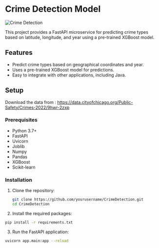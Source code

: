 # Crime Detection Model 

![Crime Detection](https://img.shields.io/badge/Crime-Detection-blue)

This project provides a FastAPI microservice for predicting crime types based on latitude, longitude, and year using a pre-trained XGBoost model.


## Features
- Predict crime types based on geographical coordinates and year.
- Uses a pre-trained XGBoost model for predictions.
- Easy to integrate with other applications, including Java.

## Setup

Download the data from : https://data.cityofchicago.org/Public-Safety/Crimes-2022/9hwr-2zxp 

### Prerequisites
- Python 3.7+
- FastAPI
- Uvicorn
- Joblib
- Numpy
- Pandas
- XGBoost
- Scikit-learn

### Installation
1. Clone the repository:
   ```sh
   git clone https://github.com/yourusername/CrimeDetection.git
   cd CrimeDetection 
   ``` 
2. Install the required packages: 
 ```sh
pip install -r requirements.txt
``` 
3. Run the FastAPI application:
 ```sh
uvicorn app.main:app --reload
```